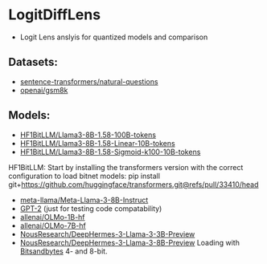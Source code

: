 # LogitDiffLens

- Logit Lens anslyis for quantized models and comparison

## Datasets:
- [sentence-transformers/natural-questions](https://huggingface.co/datasets/sentence-transformers/natural-questions)
- [openai/gsm8k](https://huggingface.co/datasets/openai/gsm8k/viewer/main/train?row=7294)
## Models:
- [HF1BitLLM/Llama3-8B-1.58-100B-tokens](https://huggingface.co/HF1BitLLM/Llama3-8B-1.58-100B-tokens)
- [HF1BitLLM/Llama3-8B-1.58-Linear-10B-tokens](https://huggingface.co/HF1BitLLM/Llama3-8B-1.58-Linear-10B-tokens)
- [HF1BitLLM/Llama3-8B-1.58-Sigmoid-k100-10B-tokens](https://huggingface.co/HF1BitLLM/Llama3-8B-1.58-Sigmoid-k100-10B-tokens)

HF1BitLLM: Start by installing the transformers version with the correct configuration to load bitnet models:
pip install git+https://github.com/huggingface/transformers.git@refs/pull/33410/head

- [meta-llama/Meta-Llama-3-8B-Instruct](https://huggingface.co/meta-llama/Meta-Llama-3-8B-Instruct)
- [GPT-2](https://huggingface.co/docs/transformers/en/model_doc/gpt2) (just for testing code compatability)
- [allenai/OLMo-1B-hf](https://huggingface.co/allenai/OLMo-1B-hf)
- [allenai/OLMo-7B-hf](https://huggingface.co/allenai/OLMo-7B-hf)
- [NousResearch/DeepHermes-3-Llama-3-3B-Preview](https://huggingface.co/NousResearch/DeepHermes-3-Llama-3-3B-Preview)
- [NousResearch/DeepHermes-3-Llama-3-8B-Preview](https://huggingface.co/NousResearch/DeepHermes-3-Llama-3-8B-Preview)
Loading with [Bitsandbytes](https://huggingface.co/docs/transformers/en/quantization/bitsandbytes) 4- and 8-bit.
